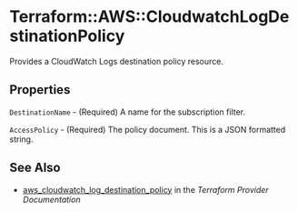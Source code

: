 # Terraform::AWS::CloudwatchLogDestinationPolicy

Provides a CloudWatch Logs destination policy resource.

## Properties

`DestinationName` - (Required) A name for the subscription filter.

`AccessPolicy` - (Required) The policy document. This is a JSON formatted string.


## See Also

* [aws_cloudwatch_log_destination_policy](https://www.terraform.io/docs/providers/aws/r/cloudwatch_log_destination_policy.html) in the _Terraform Provider Documentation_